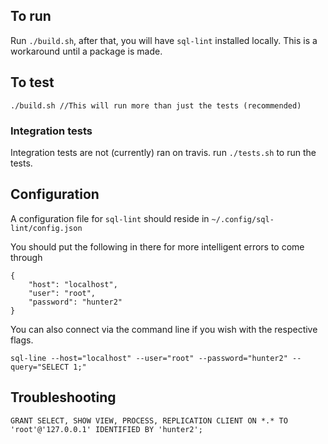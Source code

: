 ## To run  

Run `./build.sh`, after that, you will have `sql-lint` installed locally.
This is a workaround until a package is made.

## To test  

```
./build.sh //This will run more than just the tests (recommended)
```

### Integration tests   

Integration tests are not (currently) ran on travis.
run `./tests.sh` to run the tests.

## Configuration

A configuration file for `sql-lint` should reside in `~/.config/sql-lint/config.json`

You should put the following in there for more intelligent errors to come through

```
{
    "host": "localhost",
    "user": "root",
    "password": "hunter2"
}
```

You can also connect via the command line if you wish with the respective flags.

```
sql-line --host="localhost" --user="root" --password="hunter2" --query="SELECT 1;"
```

## Troubleshooting

```
GRANT SELECT, SHOW VIEW, PROCESS, REPLICATION CLIENT ON *.* TO 'root'@'127.0.0.1' IDENTIFIED BY 'hunter2';
```
